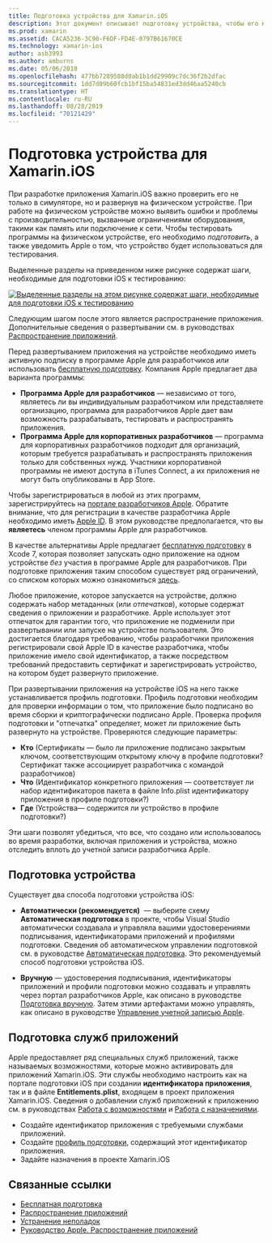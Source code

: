 ```yaml
---
title: Подготовка устройства для Xamarin.iOS
description: Этот документ описывает подготовку устройства, чтобы его можно было использовать для тестирования приложения. Он также описывает настройку приложения, чтобы оно могло использовать такие возможности, как push-уведомления.
ms.prod: xamarin
ms.assetid: CACA5236-3C90-F6DF-FD4E-0797B61670CE
ms.technology: xamarin-ios
author: asb3993
ms.author: amburns
ms.date: 05/06/2018
ms.openlocfilehash: 477bb7289588d0ab1b1dd29909c7dc36f2b2dfac
ms.sourcegitcommit: 1dd7d09b60fcb1bf15ba54831ed3dd46aa5240cb
ms.translationtype: HT
ms.contentlocale: ru-RU
ms.lasthandoff: 08/28/2019
ms.locfileid: "70121429"
---
```

# <a name="device-provisioning-for-xamarinios"></a>Подготовка устройства для Xamarin.iOS

При разработке приложения Xamarin.iOS важно проверить его не только в симуляторе, но и развернув на физическом устройстве. При работе на физическом устройстве можно выявить ошибки и проблемы с производительностью, вызванные ограничениями оборудования, такими как память или подключение к сети. Чтобы тестировать программы на физическом устройстве, его необходимо *подготовить*, а также уведомить Apple о том, что устройство будет использоваться для тестирования.

Выделенные разделы на приведенном ниже рисунке содержат шаги, необходимые для подготовки iOS к тестированию:

[![](images/provisioningdiagram.png "Выделенные разделы на этом рисунке содержат шаги, необходимые для подготовки iOS к тестированию")](images/provisioningdiagram.png#lightbox)

Следующим шагом после этого является распространение приложения. Дополнительные сведения о развертывании см. в руководствах [Распространение приложений](~/ios/deploy-test/app-distribution/index.md).

Перед развертыванием приложения на устройстве необходимо иметь активную подписку в программе Apple для разработчиков *или* использовать [бесплатную подготовку](~/ios/get-started/installation/device-provisioning/free-provisioning.md). Компания Apple предлагает два варианта программы:

- **Программа Apple для разработчиков** — независимо от того, являетесь ли вы индивидуальным разработчиком или представляете организацию, программа для разработчиков Apple дает вам возможность разрабатывать, тестировать и распространять приложения.
- **Программа Apple для корпоративных разработчиков** — программа для корпоративных разработчиков подходит для организаций, которым требуется разрабатывать и распространять приложения только для собственных нужд. Участники корпоративной программы не имеют доступа в iTunes Connect, а их приложения не могут быть опубликованы в App Store.

Чтобы зарегистрироваться в любой из этих программ, зарегистрируйтесь на [портале разработчиков Apple](https://developer.apple.com/programs/enroll/). Обратите внимание, что для регистрации в качестве разработчика Apple необходимо иметь [Apple ID](https://appleid.apple.com/). В этом руководстве предполагается, что вы **являетесь** членом программы Apple для разработчиков.

В качестве альтернативы Apple предлагает [бесплатную подготовку](~/ios/get-started/installation/device-provisioning/free-provisioning.md) в Xcode 7, которая позволяет запускать одно приложение на одном устройстве *без* участия в программе Apple для разработчиков. При подготовке приложения таким способом существует ряд ограничений, со списком которых можно ознакомиться [здесь](~/ios/get-started/installation/device-provisioning/free-provisioning.md#limitations).

Любое приложение, которое запускается на устройстве, должно содержать набор метаданных (или *отпечатков*), которые содержат сведения о приложении и разработчике. Apple использует этот отпечаток для гарантии того, что приложение не подменили при развертывании или запуске на устройстве пользователя. Это достигается благодаря требованию, чтобы разработчики приложения регистрировали свой Apple ID в качестве разработчика, чтобы приложение имело свой идентификатор, а также посредством требований предоставить сертификат и зарегистрировать устройство, на котором будет развернуто приложение.

При развертывании приложения на устройстве iOS на него также устанавливается профиль подготовки. Профиль подготовки необходим для проверки информации о том, что приложение было подписано во время сборки и криптографически подписано Apple. Проверка профиля подготовки и "отпечатка" определяет, может ли приложение быть развернуто на устройстве. Проверяются следующие параметры:

- **Кто** (Сертификаты — было ли приложение подписано закрытым ключом, соответствующим открытому ключу в профиле подготовки? Сертификат также ассоциирует разработчика с командой разработчиков)
- **Что** (Идентификатор конкретного приложения — соответствует ли набор идентификаторов пакета в файле Info.plist идентификатору приложения в профиле подготовки?)
- **Где** (Устройства— содержится ли устройство в профиле подготовки?)

Эти шаги позволят убедиться, что все, что создано или использовалось во время разработки, включая приложения и устройства, можно отследить вплоть до учетной записи разработчика Apple.

## <a name="provisioning-your-device"></a>Подготовка устройства

Существует два способа подготовки устройства iOS:

- **Автоматически (рекомендуется)**  — выберите схему **Автоматическая подготовка** в проекте, чтобы Visual Studio автоматически создавала и управляла вашими удостоверениями подписывания, идентификаторами приложений и профилями подготовки. Сведения об автоматическом управлении подготовкой см. в руководстве [Автоматическая подготовка](automatic-provisioning.md). Это рекомендуемый способ подготовки устройства iOS.

- **Вручную** — удостоверения подписывания, идентификаторы приложений и профили подготовки можно создавать и управлять через портал разработчиков Apple, как описано в руководстве [Подготовка вручную](manual-provisioning.md). Затем этими артефактами можно управлять, как описано в руководстве [Управление учетной записью Apple](~/cross-platform/macios/apple-account-management.md).

## <a name="provisioning-for-application-services"></a>Подготовка служб приложений

Apple предоставляет ряд специальных служб приложений, также называемых возможностями, которые можно активировать для приложений Xamarin.iOS. Эти службы необходимо настроить как на портале подготовки iOS при создании **идентификатора приложения**, так и в файле **Entitlements.plist**, входящем в проект приложения Xamarin.iOS. Сведения о добавлении служб приложений к приложению см. в руководствах [Работа с возможностями](~/ios/deploy-test/provisioning/capabilities/index.md) и [Работа с назначениями](~/ios/deploy-test/provisioning/entitlements.md).

- Создайте идентификатор приложения с требуемыми службами приложений.
- Создайте [профиль подготовки](#provisioning-your-device), содержащий этот идентификатор приложения.
- Задайте назначения в проекте Xamarin.iOS

## <a name="related-links"></a>Связанные ссылки

- [Бесплатная подготовка](~/ios/get-started/installation/device-provisioning/free-provisioning.md)
- [Распространение приложений](~/ios/deploy-test/app-distribution/index.md)
- [Устранение неполадок](~/ios/deploy-test/troubleshooting.md)
- [Руководство Apple. Распространение приложений](https://developer.apple.com/library/ios/documentation/IDEs/Conceptual/AppDistributionGuide/Introduction/Introduction.html)
